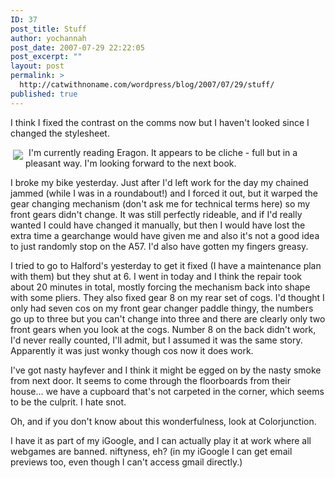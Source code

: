```yaml
---
ID: 37
post_title: Stuff
author: yochannah
post_date: 2007-07-29 22:22:05
post_excerpt: ""
layout: post
permalink: >
  http://catwithnoname.com/wordpress/blog/2007/07/29/stuff/
published: true
---
```

I think I fixed the contrast on the comms now but I haven't looked since I changed the stylesheet.

<a href="http://www.amazon.co.uk/gp/product/0552553719?ie=UTF8&amp;tag=cat09-21&amp;linkCode=as2&amp;camp=1634&amp;creative=6738&amp;creativeASIN=0552553719"><img src="http://www.catwithnoname.com/amazonpics/eragon.jpg" style="border: 0px none ; padding: 4px; float: left" /></a><img src="http://www.assoc-amazon.co.uk/e/ir?t=cat09-21&amp;l=as2&amp;o=2&amp;a=0552553719" style="border: medium none  ! important; margin: 0px ! important" border="0" height="1" width="1" /> I'm currently reading Eragon. It appears to be cliche - full but in a pleasant way. I'm looking forward to the next book.

I broke my bike yesterday. Just after I'd left work for the day my chained jammed (while I was in a roundabout!) and I forced it out, but it warped the gear changing mechanism (don't ask me for technical terms here) so my front gears didn't change. It was still perfectly rideable, and if I'd really wanted I could have changed it manually, but then I would have lost the extra time a gearchange would have given me and also it's not a good idea to just randomly stop on the A57. I'd also have gotten my fingers greasy.

I tried to go to Halford's yesterday to get it fixed (I have a maintenance plan with them) but they shut at 6. I went in today and I think the repair took about 20 minutes in total, mostly forcing the mechanism back into shape with some pliers. They also fixed gear 8 on my rear set of cogs. I'd thought I only had seven cos on my front gear changer paddle thingy, the numbers go up to three but you can't change into three and there are clearly only two front gears when you look at the cogs. Number 8 on the back didn't work, I'd never really counted, I'll admit, but I assumed it was the same story. Apparently it was just wonky though cos now it does work.

I've got nasty hayfever and I think it might be egged on by the nasty smoke from next door. It seems to come through the floorboards from their house... we have a cupboard that's not carpeted in the corner, which seems to be the culprit. I hate snot.

Oh, and if you don't know about this wonderfulness, look at Colorjunction.

<script src="http://gmodules.com/ig/ifr?url=http://www.google.com/ig/modules/colorjunction.xml&amp;up_difficulty=4&amp;up_size=10&amp;synd=open&amp;w=200&amp;h=222&amp;title=Color+junction&amp;lang=en&amp;country=ALL&amp;border=%23ffffff%7C0px%2C1px+solid+%2399BB66%7C0px%2C2px+solid+%23AACC66%7C0px%2C2px+solid+%23BBDD66&amp;output=js"></script>

I have it as part of my iGoogle, and I can actually play it at work where all webgames are banned. niftyness, eh? (in my iGoogle I can get email previews too, even though I can't access gmail directly.)